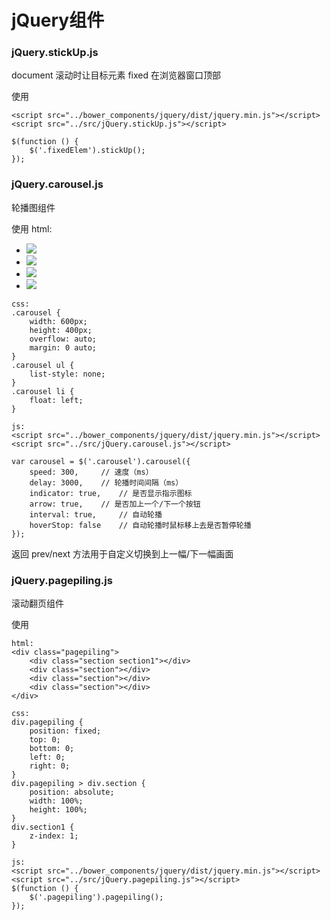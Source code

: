 # jQuery组件

### jQuery.stickUp.js

document 滚动时让目标元素 fixed 在浏览器窗口顶部

使用

    <script src="../bower_components/jquery/dist/jquery.min.js"></script>
    <script src="../src/jQuery.stickUp.js"></script>

    $(function () {
        $('.fixedElem').stickUp();
    });


### jQuery.carousel.js

轮播图组件

使用
    html:
    <div class="carousel">
        <ul>
            <li><img src="imgs/001.jpg"></li>
            <li><img src="imgs/002.jpg"></li>
            <li><img src="imgs/003.jpg"></li>
            <li><img src="imgs/004.jpg"></li>
        </ul>
    </div>

    css:
    .carousel {
        width: 600px;
        height: 400px;
        overflow: auto;
        margin: 0 auto;
    }
    .carousel ul {
        list-style: none;
    }
    .carousel li {
        float: left;
    }

    js:
    <script src="../bower_components/jquery/dist/jquery.min.js"></script>
    <script src="../src/jQuery.carousel.js"></script>

    var carousel = $('.carousel').carousel({
        speed: 300,     // 速度（ms）
        delay: 3000,    // 轮播时间间隔（ms）
        indicator: true,    // 是否显示指示图标
        arrow: true,    // 是否加上一个/下一个按钮
        interval: true,     // 自动轮播
        hoverStop: false    // 自动轮播时鼠标移上去是否暂停轮播
    });

返回 prev/next 方法用于自定义切换到上一幅/下一幅画面

### jQuery.pagepiling.js 

滚动翻页组件

使用

    html:
    <div class="pagepiling">
        <div class="section section1"></div>
        <div class="section"></div>
        <div class="section"></div>
        <div class="section"></div>
    </div>

    css:
    div.pagepiling {
        position: fixed;
        top: 0;
        bottom: 0;
        left: 0;
        right: 0;
    }
    div.pagepiling > div.section {
        position: absolute;
        width: 100%;
        height: 100%;
    }
    div.section1 {
        z-index: 1;
    }

    js:
    <script src="../bower_components/jquery/dist/jquery.min.js"></script>
    <script src="../src/jQuery.pagepiling.js"></script>
    $(function () {
        $('.pagepiling').pagepiling();
    });